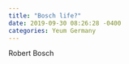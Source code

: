 ```yaml
---
title: "Bosch life?"
date: 2019-09-30 08:26:28 -0400
categories: Yeum Germany
---
```



Robert Bosch
